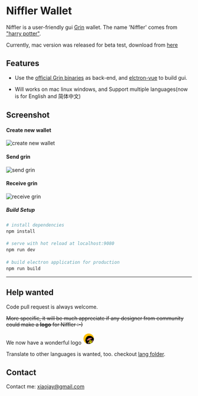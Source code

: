 # Niffler Wallet

Niffler is a user-friendly gui [Grin](https://github.com/mimblewimble/grin) wallet.
The name 'Niffler' comes from ["harry potter"](https://harrypotter.fandom.com/wiki/Niffler).

Currently, mac version was released for beta test, download from [here](https://github.com/grinfans/niffler/releases)

## Features

* Use the [official Grin binaries](https://github.com/mimblewimble/grin/releases) as back-end, and [elctron-vue](https://github.com/SimulatedGREG/electron-vue) to build gui.

* Will works on mac linux windows, and Support multiple languages(now is for English and 简体中文)

## Screenshot

#### Create new wallet

![create new wallet](https://media.giphy.com/media/IeuEOtJvxCLqqiCCyr/giphy.gif)

#### Send grin


![send grin](https://media.giphy.com/media/LO2sAR3HmocCdbTwEh/giphy.gif)

#### Receive grin
![receive grin](https://media.giphy.com/media/iFbSw9rhh5fGVSzyZf/giphy.gif)


##### Build Setup

``` bash
# install dependencies
npm install

# serve with hot reload at localhost:9080
npm run dev

# build electron application for production
npm run build


```

---

## Help wanted

Code pull request is always welcome.

~~More specific, it will be much appreciate if any designer from community could make a **logo** for Niffler :-)~~

We now have a wonderful logo <img src="/src/renderer/assets/logo.png" width="32">

Translate to other languages is wanted, too. checkout [lang folder](https://github.com/grinfans/niffler/tree/master/src/lang).

## Contact

Contact me: xiaojay@gmail.com